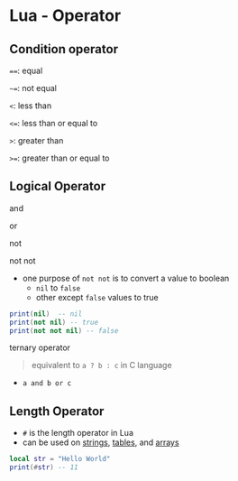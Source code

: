# Lua - Operator

## Condition operator

`==`: equal 

`~=`: not equal

`<`: less than

`<=`: less than or equal to

`>`: greater than

`>=`: greater than or equal to

## Logical Operator

and

or

not

not not

- one purpose of `not not` is to convert a value to boolean
  - `nil` to `false`
  - other except `false` values to true

```lua
print(nil)  -- nil
print(not nil) -- true
print(not not nil) -- false
```

ternary operator

> equivalent to `a ? b : c` in C language

- `a and b or c`

## Length Operator

- `#` is the length operator in Lua
- can be used on [strings](), [tables](), and [arrays]()

```lua
local str = "Hello World"
print(#str) -- 11
```



